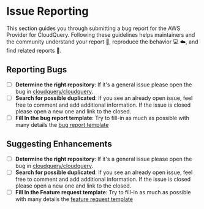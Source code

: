# Issue Reporting

This section guides you through submitting a bug report for the AWS Provider for CloudQuery. Following these guidelines helps maintainers and the community understand your report :pencil:, reproduce the behavior :computer: :cloud:, and find related reports :mag_right:.

## Reporting Bugs

- [ ] **Determine the right repository**: If it's a general issue please open the bug in [cloudquery/cloudquery](https://github.com/cloudquery/cloudquery).
- [ ] **Search for possible duplicated**: If you see an already open issue, feel free to comment and add additional information. If the issue is closed please open a new one and link to the closed.
- [ ] **Fill In the bug report template**: Try to fill-in as much as possible with many details the [bug report template](../../.github./ISSUE_TEMPLATE/bug_report.yml)

## Suggesting Enhancements

- [ ] **Determine the right repository**: If it's a general issue please open the bug in [cloudquery/cloudquery](https://github.com/cloudquery/cloudquery).
- [ ] **Search for possible duplicated**: If you see an already open issue, feel free to comment and add additional information. If the issue is closed please open a new one and link to the closed.
- [ ] **Fill In the Feature request template**: Try to fill-in as much as possible with many details the [feature request template](../../.github./ISSUE_TEMPLATE/feature_request.yml)
